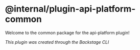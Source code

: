 # @internal/plugin-api-platform-common

Welcome to the common package for the api-platform plugin!

_This plugin was created through the Backstage CLI_
